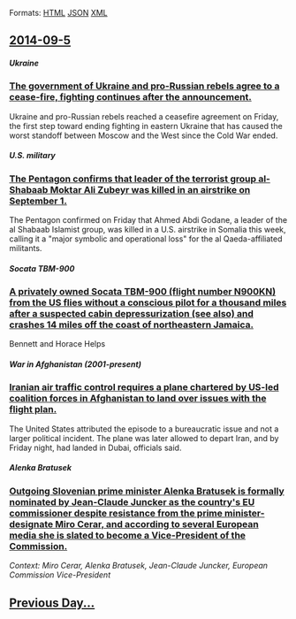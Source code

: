 
Formats: [HTML](2014/09/5/index.html)  [JSON](2014/09/5/index.json)  [XML](2014/09/5/index.xml)  

## [2014-09-5](/news/2014/09/5/index.md)

##### Ukraine
### [The government of Ukraine and pro-Russian rebels agree to a cease-fire, fighting continues after the announcement. ](/news/2014/09/5/the-government-of-ukraine-and-pro-russian-rebels-agree-to-a-cease-fire-fighting-continues-after-the-announcement.md)
Ukraine and pro-Russian rebels reached a ceasefire agreement on Friday, the first step toward ending fighting in eastern Ukraine that has caused the worst standoff between Moscow and the West since the Cold War ended.

##### U.S. military
### [The Pentagon confirms that leader of the terrorist group al-Shabaab Moktar Ali Zubeyr was killed in an airstrike on September 1. ](/news/2014/09/5/the-pentagon-confirms-that-leader-of-the-terrorist-group-al-shabaab-moktar-ali-zubeyr-was-killed-in-an-airstrike-on-september-1.md)
The Pentagon confirmed on Friday that Ahmed Abdi Godane, a leader of the al Shabaab Islamist group, was killed in a U.S. airstrike in Somalia this week, calling it a &quot;major symbolic and operational loss&quot; for the al Qaeda-affiliated militants.

##### Socata TBM-900
### [A privately owned Socata TBM-900 (flight number N900KN) from the US flies without a conscious pilot for a thousand miles after a suspected cabin depressurization (see also) and crashes 14 miles off the coast of northeastern Jamaica. ](/news/2014/09/5/a-privately-owned-socata-tbm-900-flight-number-n900kn-from-the-us-flies-without-a-conscious-pilot-for-a-thousand-miles-after-a-suspected-c.md)
Bennett and Horace Helps

##### War in Afghanistan (2001-present)
### [Iranian air traffic control requires a plane chartered by US-led coalition forces in Afghanistan to land over issues with the flight plan. ](/news/2014/09/5/iranian-air-traffic-control-requires-a-plane-chartered-by-us-led-coalition-forces-in-afghanistan-to-land-over-issues-with-the-flight-plan.md)
The United States attributed the episode to a bureaucratic issue and not a larger political incident. The plane was later allowed to depart Iran, and by Friday night, had landed in Dubai, officials said.

##### Alenka Bratusek
### [Outgoing Slovenian prime minister Alenka Bratusek is formally nominated by Jean-Claude Juncker as the country's EU commissioner despite resistance from the prime minister-designate Miro Cerar, and according to several European media she is slated to become a Vice-President of the Commission. ](/news/2014/09/5/outgoing-slovenian-prime-minister-alenka-bratua-ek-is-formally-nominated-by-jean-claude-juncker-as-the-country-s-eu-commissioner-despite-res.md)
_Context: Miro Cerar, Alenka Bratusek, Jean-Claude Juncker, European Commission Vice-President_

## [Previous Day...](/news/2014/09/4/index.md)

